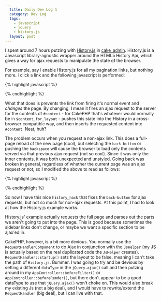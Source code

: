 ```yaml
---
  title: Daily Dev Log 1
  category: Dev Log
  tags:
    - javascript
    - jquery
    - history.js
  layout: post
---
```


I spent around 7 hours putzing with [History.js](https://github.com/balupton/history.js) in [cake_admin](https://github.com/josegonzalez/cake_admin). History.js is a Javascript library-agnostic wrapper around the HTML5 History Api, which gives a way for ajax requests to manipulate the state of the browser.

For example, say I enable History.js for all my pagination links, but nothing more. I click a link and the following javascript is performed:

{% highlight javascript %}
<script type="text/javascript">
(function(window, undefined) {
	// Prepare
	var History = window.History; // Note: We are using a capital H instead of a lower h
	if ( !History.enabled ) {
		// History.js is disabled for this browser.
 		// This is because we can optionally choose to support HTML4 browsers or not.
		return false;
	}

	function change_page($name, $link, $complete) {
		var opts = {
			dataType: 'html',
			evalScripts: true,
			success: function (data) {
				$('#content').fadeOut(400, function() {
					History.pushState(null, null, $link);
					$('#content').html(data);
					$('#content').fadeIn();
				});
			},
			url: $link
		};

		if ($complete) {
			opts['complete'] = $complete;
		}
		$.ajax(opts);
	}
	$('.paging a').live('click', function (e) {
		e.preventDefault();
		change_page($(this).html(), $(this).attr('href'));
	});
})(window);
</script>
{% endhighlight %}

What that does is prevents the link from firing it's normal event and _changes_ the page. By changing, I mean it fires an ajax request to the server for the contents of `#content` - for CakePHP that's whatever would normally be in `$content_for_layout` - pushes this state into the History in a cross-browser compatible way, and then inserts the requested content into `#content`. Neat, huh?

The problem occurs when you request a non-ajax link. This does a full-page reload of the new page (cool), but selecting the `back-button` or pushing the `backspace` will cause the browser to load only the contents served via that previous ajax request (not so cool). Since it was only the inner contents, it was both unexpected and unstyled. Going back was broken in general, regardless of whether the current page was an ajax request or not, so I modified the above to read as follows:

{% highlight javascript %}
<script type="text/javascript">
(function(window, undefined) {
	// Prepare
	var History = window.History; // Note: We are using a capital H instead of a lower h
	if ( !History.enabled ) {
		// History.js is disabled for this browser.
 		// This is because we can optionally choose to support HTML4 browsers or not.
		return false;
	}

	var history_hack = false;

	$(window).bind("statechange", function() {
		if (history_hack === true) {
			history_hack = false;
			return;
		}

		var State = History.getState();
		History.log(State.data, State.title, State.url);
		$.ajax({
			dataType: 'html',
			evalScripts: true,
			success: function(data) {
				console.log(data);
				$('#content').fadeOut(400, function() {
					$('#content').html(data);
    				$('#content').fadeIn();
				});
			},
			url: State.url
		});
		history_hack = false;
	});

	function change_page($name, $link, $complete) {
		var opts = {
			dataType: 'html',
			evalScripts: true,
			success: function (data) {
				history_hack = true;
				$('#content').fadeOut(400, function() {
					History.pushState(null, null, $link);
					$('#content').html(data);
					$('#content').fadeIn();
				});
			},
			url: $link
		};

		if ($complete) {
			opts['complete'] = $complete;
		}
		$.ajax(opts);
	}
	$('.paging a').live('click', function (e) {
		e.preventDefault();
		change_page($(this).html(), $(this).attr('href'));
	});
})(window);
</script>
{% endhighlight %}

So now I have this nice `history_hack` that fixes the `back-button` for ajax requests, but not so much for non-ajax requests. At this point, I had to look at how the History.js example works.

History.js' [example](https://gist.github.com/854622) actually requests the full page and parses out the parts we aren't going to put into the page. This is good because sometimes the sidebar links don't change, or maybe we want a specific section to be ajax'ed in.

CakePHP, however, is a bit more devious. You normally use the `RequestHandlerComponent` to do Ajax in conjunction with the `JsHelper` (my JS is actually based on the real duplicated code the `JsHelper` creates). `RequestHandler::startup()` sets the layout to be false, meaning I can't take the path of `History.js`. Bummer. I was going to try and be devious by setting a different `dataType` in the `jQuery.ajax()` call and then putzing around in my `AppController::beforeFilter()` or `AppController::beforeRender()`, but there don't appear to be a good dataType to use that `jQuery.ajax()` won't choke on. This would also break my existing Js (not a big deal), and I would have to rewrite/extend the `RequestHandler` (big deal), but I can live with that.